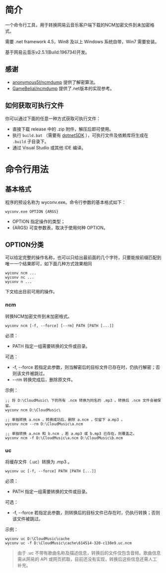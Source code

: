 # 简介

一个命令行工具，用于转换网易云音乐客户端下载的NCM加密文件到未加密格式。

需要 .net framework 4.5，Win8 及以上 Windows 系统自带，Win7 需要安装。

基于网易云音乐v2.5.1(Build:196734)开发。

## 感谢

- [anonymous5l/ncmdump](https://github.com/anonymous5l/ncmdump) 提供了解密算法。
- [GameBelial/ncmdump](https://github.com/GameBelial/ncmdump) 提供了.net版本的实现参考。

## 如何获取可执行文件

你可以通过下面的任意一种方式获取可执行文件：
- 直接下载 release 中的 .zip 附件，解压后即可使用。
- 执行 `build.bat` （需要有 [dotnetSDK](https://dotnet.microsoft.com/en-us/download) ），可执行文件及依赖库将生成在 `.build` 子目录下。
- 通过 Visual Studio 或其他 IDE 编译。


# 命令行用法

## 基本格式

程序的预设名称为 wyconv.exe。命令行参数的基本格式如下：

    wyconv.exe OPTION {ARGS}

- OPTION 指定操作的类型；
- {ARGS} 可变参数表，取决于使用何种 OPTION。

## OPTION分类

可以给定完整的操作名称，也可以只给出最前面的几个字符，只要能按前缀匹配到唯一一个结果即可，如下面几种方式效果相同

    wyconv ncm ...
    wyconv nc ...
    wyconv n ...

下文给出目前可用的操作。

### ncm

转换NCM加密文件到未加密格式。

    wyconv ncm [-f, --force] [--rm] PATH [PATH [...]]

必须：

- PATH 指定一组需要转换的文件或目录。

可选：

- -f, --force 若指定此参数，则当解密后的目标文件已存在时，仍执行解密；否则该文件被跳过。
- --rm 转换完成后，删除原文件。

示例：

    ;; 将 D:\CloudMusic\ 下的所有 .ncm 转换为同名的 .mp3 。转换后 .ncm 文件会被保留。
    wyconv ncm D:\CloudMusic\
    
    ;; 单独转换 a.ncm ，转换成功后，删除 a.ncm ，仅留下 a.mp3 。
    wyconv ncm --rm D:\CloudMusic\a.ncm
    
    ;; 单独转换 a.ncm 和 b.ncm ，若 a.mp3 或 b.mp3 已存在，则覆盖之。
    wyconv ncm -f D:\CloudMusic\a.ncm D:\CloudMusic\b.ncm

### uc

将缓存文件（.uc）转换为 .mp3 。

    wyconv uc [-f, --force] PATH [PATH [...]]

必须：

- PATH 指定一组需要转换的文件或目录。

可选：

- -f, --force 若指定此参数，则转换后的目标文件已存在时，仍执行转换；否则该文件被跳过。

示例：

    wyconv uc D:\CloudMusic\cache
    wyconv uc -f D:\CloudMusic\cache\614514-320-c138e9.uc.ncm

> 由于 .uc 不带有歌曲名称及描述信息，转换后的文件仅包含音频。歌曲信息需从网易的 API 或网页抓取，目前还没有实现，转换后这些信息还需人工补充。
> 